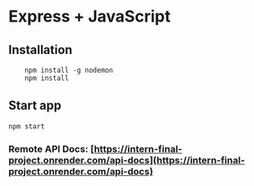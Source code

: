 # Express + JavaScript

## Installation

```
    npm install -g nodemon
    npm install
```

## Start app

```npm start```

### Remote API Docs: [https://intern-final-project.onrender.com/api-docs](https://intern-final-project.onrender.com/api-docs)